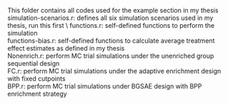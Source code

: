 This folder contains all codes used for the example section in my thesis\
simulation-scenarios.r: defines all six simulation scenarios used in my thesis, run this first \ 
functions.r: self-defined functions to perform the simulation\
functions-bias.r: self-defined functions to calculate average treatment effect estimates as defined in my thesis\
Nonenrich.r: perform MC trial simulations under the unenriched group sequential design \
FC.r: perform MC trial simulations under the adaptive enrichment design with fixed cutpoints \
BPP.r: perform MC trial simulations under BGSAE design with BPP enrichment strategy 

